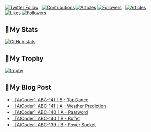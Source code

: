[![Twitter Follow](https://img.shields.io/twitter/follow/hyperdb?label=twitter&logo=twitter&style=plastic)](https://twitter.com/hyperdb)
&nbsp;
[![Contributions](https://badgen.org/img/qiita/hyperdb/contributions?style=plastic)](https://qiita.com/hyperdb)
[![Articles](https://badgen.org/img/qiita/hyperdb/articles?style=plastic)](https://qiita.com/hyperdb)
[![Followers](https://badgen.org/img/qiita/hyperdb/followers?style=plastic)](https://qiita.com/hyperdb)
&nbsp;
[![Articles](https://badgen.org/img/zenn/hyperdb/articles)](https://zenn.dev/hyperdb)
[![Likes](https://badgen.org/img/zenn/hyperdb/likes?style=plastic)](https://zenn.dev/hyperdb)
[![Followers](https://badgen.org/img/zenn/hyperdb/followers?style=plastic)](https://zenn.dev/hyperdb)

## 🔖Ｍy Stats

[![GitHub stats](https://github-readme-stats-eight-theta.vercel.app/api?username=hyperdb&theme=radical&count_private=true&show_icons=true)](https://github.com/anuraghazra/github-readme-stats)

## 🔖Ｍy Trophy

[![trophy](https://github-profile-trophy.vercel.app/?username=hyperdb&theme=onedark)](https://github.com/ryo-ma/github-profile-trophy)

## 🔖Ｍy Blog Post

<!-- BLOG-POST-LIST:START -->
- [［AtCoder］ABC-141｜B - Tap Dance](https://zenn.dev/hyperdb/articles/8762f307c9c148)
- [［AtCoder］ABC-141｜A - Weather Prediction](https://zenn.dev/hyperdb/articles/1c8d1f5e93c93d)
- [［AtCoder］ABC-140｜A - Password](https://zenn.dev/hyperdb/articles/9830a469a0943c)
- [［AtCoder］ABC-140｜B - Buffet](https://zenn.dev/hyperdb/articles/7cb9676ba372c1)
- [［AtCoder］ABC-139｜B - Power Socket](https://zenn.dev/hyperdb/articles/ce13c2be08b1cd)
<!-- BLOG-POST-LIST:END -->
